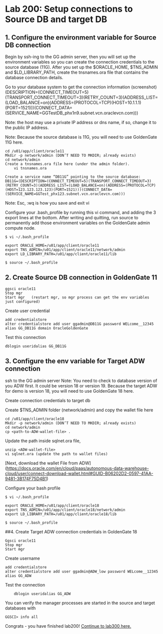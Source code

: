 # Lab 200: Setup connections to Source DB and target DB

## 1. Configure the environment variable for Source DB connection

Begin by ssh-ing to the GG admin server, then you will set up the environment variables so you can create the connection credentials to the source database (11G). After you set up the $ORACLE_HOME, $TNS_ADMIN and $LD_LIBRARY_PATH, create the tnsnames.ora file that contains the database connection details. 

Go to your database system to get the connection information (screenshot)
(DESCRIPTION=(CONNECT_TIMEOUT=5)(TRANSPORT_CONNECT_TIMEOUT=3)(RETRY_COUNT=3)(ADDRESS_LIST=(LOAD_BALANCE=on)(ADDRESS=(PROTOCOL=TCP)(HOST=10.1.1.1)(PORT=1521)))(CONNECT_DATA=(SERVICE_NAME=GGTestDB_phx1n9.subnet.vcn.oraclevcn.com)))

Note: the host may use a private IP address or dns name, if so, change it to the public IP address.

Note: Because the source database is 11G, you will need to use GoldenGate 11G here.
```
cd /u01/app/client/oracle11
Mkdir -p network/admin (DON’T NEED TO MKDIR; already exists)
cd network/admin
Create a tnsnames.ora file here (under the admin folder). 
	vi tnsnames.ora

Create a service name “DB11G” pointing to the source database:
DB11G=(DESCRIPTION=(CONNECT_TIMEOUT=5)(TRANSPORT_CONNECT_TIMEOUT=3)(RETRY_COUNT=3)(ADDRESS_LIST=(LOAD_BALANCE=on)(ADDRESS=(PROTOCOL=TCP)(HOST=123.123.123.123)(PORT=1521)))(CONNECT_DATA=(SERVICE_NAME=GGTest_phx123.subnet.vcn.oraclevcn.com)))

```
Note: Esc, :wq is how you save and exit vi

Configure your .bash_profile by running this vi command, and adding the 3 export lines at the bottom. After writing and quitting, run source to permanently add those environment variables on the GoldenGate admin compute node. 
```
$ vi ~/.bash_profile 
 			 							
export ORACLE_HOME=/u01/app/client/oracle11
export TNS_ADMIN=/u01/app/client/oracle11/network/admin 
export LD_LIBRARY_PATH=/u01/app/client/oracle11/lib 		
				 							
$ source ~/.bash_profile 
```
## 2. Create Source DB connection in GoldenGate 11
```
ggsci oracle11
Stop mgr    
Start mgr   (restart mgr, so mgr process can get the env variables just configured)
```
Create user credential
```
add credentialstore
alter credentialstore add user ggadmin@DB11G password WELcome__12345 alias GG_DB11G domain OracleGoldenGate
```
Test this connection 
```
dblogin useridalias GG_DB11G
```

## 3. Configure the env variable for Target ADW connection
ssh to the GG admin server
Note: You need to check to database version of you ADW first. It could be version 18 or version 19. Because the target ADW for demo is version 18, you will need to use GoldenGate 18 here.

Create connection credentials to target db

Create $TNS_ADMIN folder (network/admin) and copy the wallet file here
```	
cd /u01/app/client/oracle18
Mkdir -p network/admin (DON’T NEED TO MKDIR; already exists)
cd network/admin
cp <path-to-ADW-wallet-file> .
```
Update the path inside sqlnet.ora file, 
```
unzip <ADW-wallet-file> 
vi sqlnet.ora (update the path to wallet files)
```
[Next, download the wallet File from ADW] (https://docs.oracle.com/en/cloud/paas/autonomous-data-warehouse-cloud/user/connect-download-wallet.html#GUID-B06202D2-0597-41AA-9481-3B174F75D4B1)

Configure your bash profile
```
$ vi ~/.bash_profile 
 			 							
export ORACLE_HOME=/u01/app/client/oracle18
export TNS_ADMIN=/u01/app/client/oracle18/network/admin 
export LD_LIBRARY_PATH=/u01/app/client/oracle18/lib 		
				 							
$ source ~/.bash_profile 
```
##4. Create Target ADW connection credentials in GoldenGate 18
```
Ggsci oracle11
Stop mgr
Start mgr

```
Create username
```
add credentialstore
alter credentialstore add user ggadmin@ADW_low password WELcome__12345 alias GG_ADW
```
Test the connection
```
	dblogin useridalias GG_ADW
```
You can verify the manager processes are started in the source and target databases with 
```
GGSCI> info all
```
Congrats - you have finished lab200! [Continue to lab300 here.](https://github.com/GaryHostt/GoldenGate2ADB/blob/master/Lab300.md)
